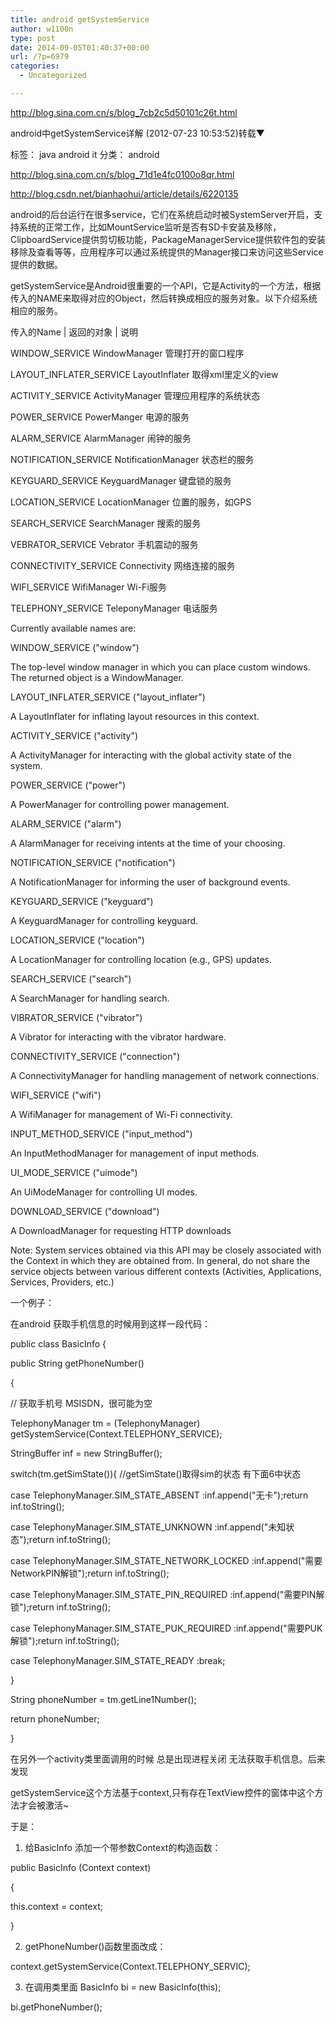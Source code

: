```yaml
---
title: android getSystemService
author: w1100n
type: post
date: 2014-09-05T01:40:37+00:00
url: /?p=6979
categories:
  - Uncategorized

---
```

http://blog.sina.com.cn/s/blog_7cb2c5d50101c26t.html

android中getSystemService详解 (2012-07-23 10:53:52)转载▼
  
标签： java android it 分类： android
  
http://blog.sina.com.cn/s/blog_71d1e4fc0100o8qr.html
  
http://blog.csdn.net/bianhaohui/article/details/6220135

android的后台运行在很多service，它们在系统启动时被SystemServer开启，支持系统的正常工作，比如MountService监听是否有SD卡安装及移除，ClipboardService提供剪切板功能，PackageManagerService提供软件包的安装移除及查看等等，应用程序可以通过系统提供的Manager接口来访问这些Service提供的数据。

getSystemService是Android很重要的一个API，它是Activity的一个方法，根据传入的NAME来取得对应的Object，然后转换成相应的服务对象。以下介绍系统相应的服务。

传入的Name | 返回的对象 | 说明
  
WINDOW_SERVICE WindowManager 管理打开的窗口程序

LAYOUT\_INFLATER\_SERVICE LayoutInflater 取得xml里定义的view

ACTIVITY_SERVICE ActivityManager 管理应用程序的系统状态

POWER_SERVICE PowerManger 电源的服务

ALARM_SERVICE AlarmManager 闹钟的服务

NOTIFICATION_SERVICE NotificationManager 状态栏的服务

KEYGUARD_SERVICE KeyguardManager 键盘锁的服务

LOCATION_SERVICE LocationManager 位置的服务，如GPS

SEARCH_SERVICE SearchManager 搜索的服务

VEBRATOR_SERVICE Vebrator 手机震动的服务

CONNECTIVITY_SERVICE Connectivity 网络连接的服务

WIFI_SERVICE WifiManager Wi-Fi服务

TELEPHONY_SERVICE TeleponyManager 电话服务
  
Currently available names are:
  
WINDOW_SERVICE ("window")
  
The top-level window manager in which you can place custom windows. The returned object is a WindowManager.

LAYOUT\_INFLATER\_SERVICE ("layout_inflater")
  
A LayoutInflater for inflating layout resources in this context.

ACTIVITY_SERVICE ("activity")
  
A ActivityManager for interacting with the global activity state of the system.

POWER_SERVICE ("power")
  
A PowerManager for controlling power management.

ALARM_SERVICE ("alarm")
  
A AlarmManager for receiving intents at the time of your choosing.

NOTIFICATION_SERVICE ("notification")
  
A NotificationManager for informing the user of background events.

KEYGUARD_SERVICE ("keyguard")
  
A KeyguardManager for controlling keyguard.

LOCATION_SERVICE ("location")
  
A LocationManager for controlling location (e.g., GPS) updates.

SEARCH_SERVICE ("search")
  
A SearchManager for handling search.

VIBRATOR_SERVICE ("vibrator")
  
A Vibrator for interacting with the vibrator hardware.

CONNECTIVITY_SERVICE ("connection")
  
A ConnectivityManager for handling management of network connections.

WIFI_SERVICE ("wifi")
  
A WifiManager for management of Wi-Fi connectivity.

INPUT\_METHOD\_SERVICE ("input_method")
  
An InputMethodManager for management of input methods.

UI\_MODE\_SERVICE ("uimode")
  
An UiModeManager for controlling UI modes.

DOWNLOAD_SERVICE ("download")
  
A DownloadManager for requesting HTTP downloads

Note: System services obtained via this API may be closely associated with the Context in which they are obtained from. In general, do not share the service objects between various different contexts (Activities, Applications, Services, Providers, etc.)

一个例子：
  
在android 获取手机信息的时候用到这样一段代码：

public class BasicInfo {

public String getPhoneNumber()
  
{
  
// 获取手机号 MSISDN，很可能为空
  
TelephonyManager tm = (TelephonyManager) getSystemService(Context.TELEPHONY_SERVICE);
  
StringBuffer inf = new StringBuffer();
  
switch(tm.getSimState()){ //getSimState()取得sim的状态 有下面6中状态
  
case TelephonyManager.SIM\_STATE\_ABSENT :inf.append("无卡");return inf.toString();
  
case TelephonyManager.SIM\_STATE\_UNKNOWN :inf.append("未知状态");return inf.toString();
  
case TelephonyManager.SIM\_STATE\_NETWORK_LOCKED :inf.append("需要NetworkPIN解锁");return inf.toString();
  
case TelephonyManager.SIM\_STATE\_PIN_REQUIRED :inf.append("需要PIN解锁");return inf.toString();
  
case TelephonyManager.SIM\_STATE\_PUK_REQUIRED :inf.append("需要PUK解锁");return inf.toString();
  
case TelephonyManager.SIM\_STATE\_READY :break;
  
}

String phoneNumber = tm.getLine1Number();
  
return phoneNumber;
  
}

在另外一个activity类里面调用的时候 总是出现进程关闭 无法获取手机信息。后来发现

getSystemService这个方法基于context,只有存在TextView控件的窗体中这个方法才会被激活~

于是：
  
1. 给BasicInfo 添加一个带参数Context的构造函数：
  
public BasicInfo (Context context)
  
{
  
this.context = context;
  
}

2. getPhoneNumber()函数里面改成：
  
context.getSystemService(Context.TELEPHONY_SERVIC);

3. 在调用类里面 BasicInfo bi = new BasicInfo(this);
  
bi.getPhoneNumber();
